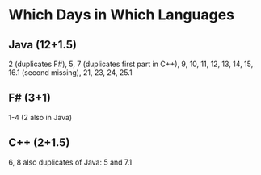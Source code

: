 # Which Days in Which Languages

## Java (12+1.5)
2 (duplicates F#), 
5,
7 (duplicates first part in C++), 
9, 10, 11, 12, 13, 14, 15, 16.1 (second missing), 21, 23, 24, 25.1

## F# (3+1)
1-4 (2 also in Java)

## C++ (2+1.5)
6, 8 also duplicates of Java: 5 and 7.1



